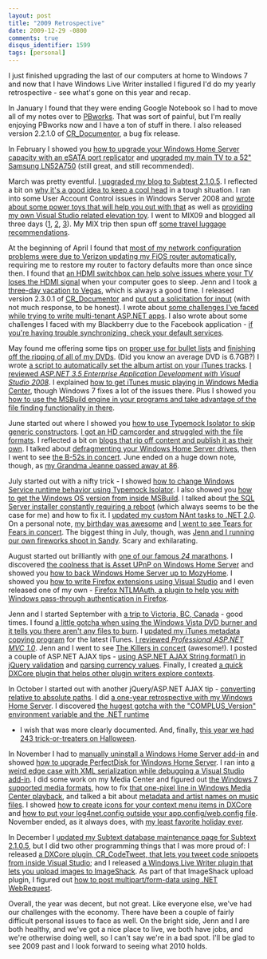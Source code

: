 ```yaml
---
layout: post
title: "2009 Retrospective"
date: 2009-12-29 -0800
comments: true
disqus_identifier: 1599
tags: [personal]
---
```

I just finished upgrading the last of our computers at home to Windows 7
and now that I have Windows Live Writer installed I figured I'd do my
yearly retrospective - see what's gone on this year and recap.

In January I found that they were ending Google Notebook so I had to
move all of my notes over to [PBworks](http://www.pbworks.com). That was
sort of painful, but I'm really enjoying PBworks now and I have a ton of
stuff in there. I also released version 2.2.1.0 of
[CR\_Documentor](http://cr-documentor.googlecode.com), a bug fix
release.

In February I showed you [how to upgrade your Windows Home Server
capacity with an eSATA port
replicator](/archive/2009/02/04/increase-your-windows-home-server-capacity-with-esata.aspx)
and [upgraded my main TV to a 52" Samsung
LN52A750](/archive/2009/02/18/samsung-ln52a750-52-lcd-tv-fan-freaking-tastic.aspx)
(still great, and still recommended).

March was pretty eventful. [I upgraded my blog to Subtest
2.1.0.5](/archive/2009/03/02/subtext-2.1.0.5-production-upgrade-complete.aspx).
I reflected a bit on [why it's a good idea to keep a cool
head](/archive/2009/03/09/on-the-importance-of-keeping-a-cool-head.aspx)
in a tough situation. I ran into some User Account Control issues in
Windows Server 2008 and [wrote about some power toys that will help you
out with
that](/archive/2009/03/12/elevation-power-toys-and-vs-2008-admin-command-prompt-here.aspx)
as well as [providing my own Visual Studio related elevation
toy](/archive/2009/03/13/elevate-vs-solution-power-toy.aspx). I went to
MIX09 and blogged all three days
([1](/archive/2009/03/18/mix09-day-1.aspx),
[2](/archive/2009/03/19/mix09-day-2.aspx),
[3](/archive/2009/03/20/mix09-day-3.aspx)). My MIX trip then spun off
[some travel luggage
recommendations](/archive/2009/03/26/travel-luggage.aspx).

At the beginning of April I found that [most of my network configuration
problems were due to Verizon updating my FiOS router
automatically](/archive/2009/04/04/verizon-fios-router-auto-updating-and-configuration-problems.aspx),
requiring me to restore my router to factory defaults more than once
since then. I found that [an HDMI switchbox can help solve issues where
your TV loses the HDMI
signal](/archive/2009/04/05/solution-to-dell-studio-hybrid-hdmi-sleep-problems.aspx)
when your computer goes to sleep. Jenn and I took [a three-day vacation
to Vegas](/archive/2009/04/12/vegas-vacation-spring-2009.aspx), which is
always a good time. I released version 2.3.0.1 of
[CR\_Documentor](http://cr-documentor.googlecode.com) and [put out a
solicitation for
input](/archive/2009/04/16/need-input-cr_documentor-features-in-use.aspx)
(with not much response, to be honest). I wrote about [some challenges
I've faced while trying to write multi-tenant ASP.NET
apps](/archive/2009/04/21/challenges-of-multi-tenant-enterprise-asp.net-applications.aspx).
I also wrote about some challenges I faced with my Blackberry due to the
Facebook application - [if you're having trouble synchronizing, check
your default
services](/archive/2009/04/23/blackberry-calendar-not-synchronizing-check-default-services.aspx).

May found me offering some tips on [proper use for bullet
lists](/archive/2009/05/05/writing-101-bullets-are-for-lists.aspx) and
[finishing off the ripping of all of my
DVDs](/archive/2009/05/06/finished-ripping-movies.aspx). (Did you know
an average DVD is 6.7GB?) I wrote [a script to automatically set the
album artist on your iTunes
tracks](/archive/2009/05/09/automatically-set-album-artist-in-itunes.aspx).
[I reviewed *ASP.NET 3.5 Enterprise Application Development with Visual
Studio
2008*](/archive/2009/05/15/review-asp.net-3.5-enterprise-application-development-with-visual-studio-2008.aspx).
I explained [how to get iTunes music playing in Windows Media
Center](/archive/2009/05/19/getting-itunes-music-to-play-in-windows-media-center.aspx),
though Windows 7 fixes a lot of the issues there. Plus I showed you [how
to use the MSBuild engine in your programs and take advantage of the
file finding functionality in
there](/archive/2009/05/22/robust-file-finding-in-your-app-with-msbuild.aspx).

June started out where I showed you [how to use Typemock Isolator to
skip generic
constructors](/archive/2009/06/03/skipping-n-level-deep-generic-constructors-with-typemock-isolator.aspx).
[I got an HD camcorder and struggled with the file
formats](/archive/2009/06/15/hd-camcorders-and-video-files.aspx). I
reflected a bit on [blogs that rip off content and publish it as their
own](/archive/2009/06/21/levels-of-plagiarism.aspx). I talked about
[defragmenting your Windows Home Server
drives](/archive/2009/06/22/defragmenting-windows-home-server.aspx),
then I went to see [the B-52s in
concert](/archive/2009/06/22/the-b-52s-at-the-oregon-zoo.aspx). June
ended on a huge down note, though, as [my Grandma Jeanne passed away at
86](/archive/2009/06/28/goodbye-grandma-jeanne.aspx).

July started out with a nifty trick - I showed [how to change Windows
Service runtime behavior using Typemock
Isolator](/archive/2009/07/01/changing-windows-service-behavior-with-typemock-isolator.aspx).
I also showed you [how to get the Windows OS version from inside
MSBuild](/archive/2009/07/06/getting-the-windows-os-version-in-msbuild.aspx).
I talked about [the SQL Server installer constantly requiring a
reboot](/archive/2009/07/10/if-sql-server-install-always-requires-reboot-check-the-registry.aspx)
(which always seems to be the case for me) and how to fix it. I [updated
my custom NAnt tasks to .NET
2.0](/archive/2009/07/16/paraesthesia.tools.nanttasks-2.0.0.0-released.aspx).
On a personal note, [my birthday was
awesome](/archive/2009/07/27/four-days-of-birthday-awesome.aspx) and [I
went to see Tears for Fears in
concert](/archive/2009/07/13/tears-for-fears-at-the-oregon-zoo.aspx).
The biggest thing in July, though, was [Jenn and I running our own
fireworks shoot in
Sandy](/archive/2009/07/07/sandy-fireworks-2009.aspx). Scary and
exhilarating.

August started out brilliantly with [one of our famous *24*
marathons](/archive/2009/08/09/24-season-7.aspx). I discovered [the
coolness that is Asset UPnP on Windows Home
Server](/archive/2009/08/11/stream-more-music-from-windows-home-server-with-asset-upnp.aspx)
and showed you [how to back Windows Home Server up to
MozyHome](/archive/2009/08/17/backing-up-windows-home-server-to-mozyhome.aspx).
I showed you [how to write Firefox extensions using Visual
Studio](/archive/2009/08/20/write-firefox-extensions-in-visual-studio-with-web-site-projects.aspx)
and I even released one of my own - [Firefox NTLMAuth, a plugin to help
you with Windows pass-through authentication in
Firefox](/archive/2009/08/21/firefox-ntlmauth-easier-windows-auth-for-firefox.aspx).

Jenn and I started September with [a trip to Victoria, BC,
Canada](/archive/2009/09/09/2009-vacation-in-victoria-bc-canada.aspx) -
good times. I found [a little gotcha when using the Windows Vista DVD
burner and it tells you there aren't any files to
burn](/archive/2009/09/14/burning-cddvd-on-vista-no-files-to-burn.aspx).
I [updated my iTunes metadata copying
program](/archive/2009/09/18/copytrackmetadata-1.2.0.0-released.aspx)
for the latest iTunes. [I reviewed *Professional ASP.NET MVC
1.0*](/archive/2009/09/22/book-review-professional-asp.net-mvc-1.0.aspx).
Jenn and I went to see [The Killers in
concert](/archive/2009/09/25/the-killers-the-memorial-coliseum.aspx)
(awesome!). I posted a couple of ASP.NET AJAX tips - [using ASP.NET AJAX
String.format() in jQuery
validation](/archive/2009/09/29/replace-jquery-validation-message-formatting-with-asp.net-ajax-string.format.aspx)
and [parsing currency
values](/archive/2009/09/30/parsing-currency-values-with-asp.net-ajax.aspx).
Finally, I created [a quick DXCore plugin that helps other plugin
writers explore
contexts](/archive/2009/09/30/dx_contextlab-help-in-checkingdebugging-dxcore-contexts.aspx).

In October I started out with another jQuery/ASP.NET AJAX tip -
[converting relative to absolute
paths](/archive/2009/10/02/convert-a-relative-path-to-absolute-path-with-jquery-and.aspx).
I did [a one-year retrospective with my Windows Home
Server](/archive/2009/10/26/one-year-retrospective-with-windows-home-server.aspx).
I discovered [the hugest gotcha with the "COMPLUS\_Version" environment
variable and the .NET
runtime](/archive/2009/10/29/complus_version-and-the-.net-framework-runtime.aspx)
- I wish that was more clearly documented. And, finally, [this year we
had 243 trick-or-treaters on
Halloween](/archive/2009/11/03/243-trick-or-treaters.aspx).

In November I had to [manually uninstall a Windows Home Server
add-in](/archive/2009/11/02/manually-uninstalling-a-windows-home-server-add-in.aspx)
and showed [how to upgrade PerfectDisk for Windows Home
Server](/archive/2009/11/03/how-to-upgrade-perfectdisk-for-windows-home-server.aspx).
I ran into [a weird edge case with XML serialization while debugging a
Visual Studio
add-in](/archive/2009/11/03/debugging-visual-studio-add-ins-and-xmlserialization-problems.aspx).
I did some work on my Media Center and figured out [the Windows 7
supported media
formats](/archive/2009/11/04/windows-7-supported-audiovideo-formats.aspx),
how to fix [that one-pixel line in Windows Media Center
playback](/archive/2009/11/12/fixing-the-weird-one-pixel-line-in-windows-media-center.aspx),
and talked a bit about [metadata and artist names on music
files](/archive/2009/11/24/filing-music-dealing-with-artist-names.aspx).
I showed [how to create icons for your context menu items in
DXCore](/archive/2009/11/09/context-menu-icons-with-dxcore.aspx) and
[how to put your log4net.config outside your app.config/web.config
file](/archive/2009/11/20/putting-log4net.config-outside-of-application-configuration.aspx).
November ended, as it always does, with [my least favorite holiday
ever](/archive/2009/11/30/nothing-says-thanksgiving-like-people-getting-their-asses-kicked.aspx).

In December I [updated my Subtext database maintenance page for Subtext
2.1.0.5](/archive/2009/12/10/easier-subtext-2.1.0.5-maintenance.aspx),
but I did two other programming things that I was more proud of: I
released [a DXCore plugin, CR\_CodeTweet, that lets you tweet code
snippets from inside Visual
Studio](/archive/2009/12/11/cr_codetweet-tweet-code-snippets-from-visual-studio.aspx);
and I released [a Windows Live Writer plugin that lets you upload images
to
ImageShack](/archive/2009/12/15/imageshackwriterplugin-upload-to-imageshack-from-windows-live-writer.aspx).
As part of that ImageShack upload plugin, I figured out [how to post
multipart/form-data using .NET
WebRequest](/archive/2009/12/16/posting-multipartform-data-using-.net-webrequest.aspx).

Overall, the year was decent, but not great. Like everyone else, we've
had our challenges with the economy. There have been a couple of fairly
difficult personal issues to face as well. On the bright side, Jenn and
I are both healthy, and we've got a nice place to live, we both have
jobs, and we're otherwise doing well, so I can't say we're in a bad
spot. I'll be glad to see 2009 past and I look forward to seeing what
2010 holds.

